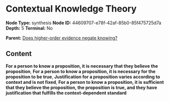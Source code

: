 # Contextual Knowledge Theory

**Node Type:** synthesis
**Node ID:** 44609707-e78f-42af-85b0-85f475725d7a
**Depth:** 5
**Terminal:** No

**Parent:** [Does higher-order evidence negate knowing?](does-higher-order-evidence-negate-knowing-antithesis-cf06dcb4-34dc-4d32-8c36-7d45e36b60ba.md)

## Content

**For a person to know a proposition, it is necessary that they believe the proposition**, **For a person to know a proposition, it is necessary for the proposition to be true**, **Justification for a proposition varies according to context and is not fixed**, **For a person to know a proposition, it is sufficient that they believe the proposition, the proposition is true, and they have justification that fulfills the context-dependent standard**
